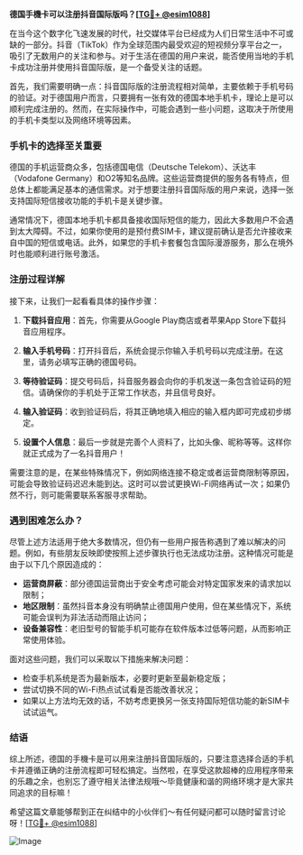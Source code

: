 **德国手機卡可以注册抖音国际版吗？[[TG💪+ @esim1088](https://t.me/s/esim1088)]**

在当今这个数字化飞速发展的时代，社交媒体平台已经成为人们日常生活中不可或缺的一部分。抖音（TikTok）作为全球范围内最受欢迎的短视频分享平台之一，吸引了无数用户的关注和参与。对于生活在德国的用户来说，能否使用当地的手机卡成功注册并使用抖音国际版，是一个备受关注的话题。

首先，我们需要明确一点：抖音国际版的注册流程相对简单，主要依赖于手机号码的验证。对于德国用户而言，只要拥有一张有效的德国本地手机卡，理论上是可以顺利完成注册的。然而，在实际操作中，可能会遇到一些小问题，这取决于所使用的手机卡类型以及网络环境等因素。

### 手机卡的选择至关重要

德国的手机运营商众多，包括德国电信（Deutsche Telekom）、沃达丰（Vodafone Germany）和O2等知名品牌。这些运营商提供的服务各有特点，但总体上都能满足基本的通信需求。对于想要注册抖音国际版的用户来说，选择一张支持国际短信接收功能的手机卡是关键步骤。

通常情况下，德国本地手机卡都具备接收国际短信的能力，因此大多数用户不会遇到太大障碍。不过，如果你使用的是预付费SIM卡，建议提前确认是否允许接收来自中国的短信或电话。此外，如果您的手机卡套餐包含国际漫游服务，那么在境外时也能顺利进行账号激活。

### 注册过程详解

接下来，让我们一起看看具体的操作步骤：

1. **下载抖音应用**：首先，你需要从Google Play商店或者苹果App Store下载抖音应用程序。
   
2. **输入手机号码**：打开抖音后，系统会提示你输入手机号码以完成注册。在这里，请务必填写正确的德国号码。

3. **等待验证码**：提交号码后，抖音服务器会向你的手机发送一条包含验证码的短信。请确保你的手机处于正常工作状态，并且信号良好。

4. **输入验证码**：收到验证码后，将其正确地填入相应的输入框内即可完成初步绑定。

5. **设置个人信息**：最后一步就是完善个人资料了，比如头像、昵称等等。这样你就正式成为了一名抖音用户！

需要注意的是，在某些特殊情况下，例如网络连接不稳定或者运营商限制等原因，可能会导致验证码迟迟未能到达。这时可以尝试更换Wi-Fi网络再试一次；如果仍然不行，则可能需要联系客服寻求帮助。

### 遇到困难怎么办？

尽管上述方法适用于绝大多数情况，但仍有一些用户报告称遇到了难以解决的问题。例如，有些朋友反映即使按照上述步骤执行也无法成功注册。这种情况可能是由于以下几个原因造成的：

- **运营商屏蔽**：部分德国运营商出于安全考虑可能会对特定国家发来的请求加以限制；
- **地区限制**：虽然抖音本身没有明确禁止德国用户使用，但在某些情况下，系统可能会误判为非法活动而阻止访问；
- **设备兼容性**：老旧型号的智能手机可能存在软件版本过低等问题，从而影响正常使用体验。

面对这些问题，我们可以采取以下措施来解决问题：
- 检查手机系统是否为最新版本，必要时更新至最新稳定版；
- 尝试切换不同的Wi-Fi热点试试看是否能改善状况；
- 如果以上方法均无效的话，不妨考虑更换另一张支持国际短信功能的新SIM卡试试运气。

### 结语

综上所述，德国的手機卡是可以用来注册抖音国际版的，只要注意选择合适的手机卡并遵循正确的注册流程即可轻松搞定。当然啦，在享受这款超棒的应用程序带来的乐趣之余，也别忘了遵守相关法律法规哦～毕竟健康和谐的网络环境才是大家共同追求的目标嘛！

希望这篇文章能够帮到正在纠结中的小伙伴们～有任何疑问都可以随时留言讨论呀！[[TG💪+ @esim1088](https://t.me/s/esim1088)] 

![Image](https://i.postimg.cc/4NQfJmqS/Snipaste-2025-05-13-00-14-12.png)